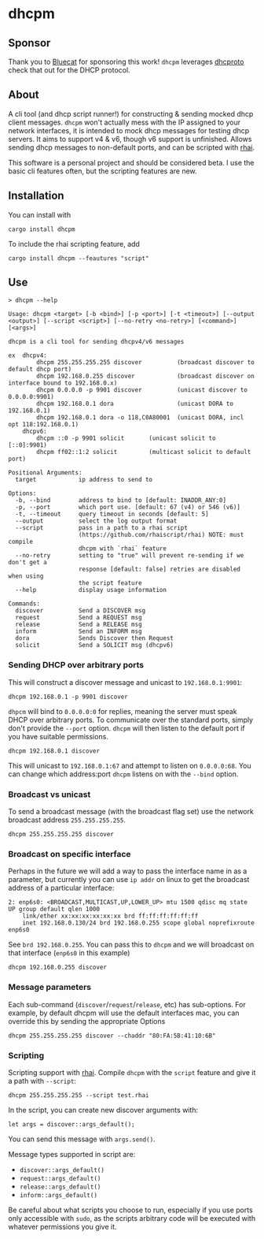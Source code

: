 # dhcpm

## Sponsor

Thank you to [Bluecat](https://bluecatnetworks.com/) for sponsoring this work! `dhcpm` leverages [dhcproto](https://github.com/bluecatengineering/dhcproto) check that out for the DHCP protocol.

## About

A cli tool (and dhcp script runner!) for constructing & sending mocked dhcp client messages. `dhcpm` won't actually mess with the IP assigned to your network interfaces, it is intended to mock dhcp messages for testing dhcp servers. It aims to support v4 & v6, though v6 support is unfinished. Allows sending dhcp messages to non-default ports, and can be scripted with [rhai](https://github.com/rhaiscript/rhai).

This software is a personal project and should be considered beta. I use the basic cli features often, but the scripting features are new.

## Installation

You can install with

```
cargo install dhcpm
```

To include the rhai scripting feature, add

```
cargo install dhcpm --feautures "script"
```

## Use

```
> dhcpm --help

Usage: dhcpm <target> [-b <bind>] [-p <port>] [-t <timeout>] [--output <output>] [--script <script>] [--no-retry <no-retry>] [<command>] [<args>]

dhcpm is a cli tool for sending dhcpv4/v6 messages

ex  dhcpv4:
        dhcpm 255.255.255.255 discover          (broadcast discover to default dhcp port)
        dhcpm 192.168.0.255 discover            (broadcast discover on interface bound to 192.168.0.x)
        dhcpm 0.0.0.0 -p 9901 discover          (unicast discover to 0.0.0.0:9901)
        dhcpm 192.168.0.1 dora                  (unicast DORA to 192.168.0.1)
        dhcpm 192.168.0.1 dora -o 118,C0A80001  (unicast DORA, incl opt 118:192.168.0.1)
    dhcpv6:
        dhcpm ::0 -p 9901 solicit       (unicast solicit to [::0]:9901)
        dhcpm ff02::1:2 solicit         (multicast solicit to default port)

Positional Arguments:
  target            ip address to send to

Options:
  -b, --bind        address to bind to [default: INADDR_ANY:0]
  -p, --port        which port use. [default: 67 (v4) or 546 (v6)]
  -t, --timeout     query timeout in seconds [default: 5]
  --output          select the log output format
  --script          pass in a path to a rhai script
                    (https://github.com/rhaiscript/rhai) NOTE: must compile
                    dhcpm with `rhai` feature
  --no-retry        setting to "true" will prevent re-sending if we don't get a
                    response [default: false] retries are disabled when using
                    the script feature
  --help            display usage information

Commands:
  discover          Send a DISCOVER msg
  request           Send a REQUEST msg
  release           Send a RELEASE msg
  inform            Send an INFORM msg
  dora              Sends Discover then Request
  solicit           Send a SOLICIT msg (dhcpv6)
```

### Sending DHCP over arbitrary ports

This will construct a discover message and unicast to `192.168.0.1:9901`:

```
dhcpm 192.168.0.1 -p 9901 discover
```

`dhpcm` will bind to `0.0.0.0:0` for replies, meaning the server must speak DHCP over arbitrary ports. To communicate over the standard ports, simply don't provide the `--port` option. `dhcpm` will then listen to the default port if you have suitable permissions.

```
dhcpm 192.168.0.1 discover
```

This will unicast to `192.168.0.1:67` and attempt to listen on `0.0.0.0:68`. You can change which address:port `dhcpm` listens on with the `--bind` option.

### Broadcast vs unicast

To send a broadcast message (with the broadcast flag set) use the network broadcast address `255.255.255.255`.

```
dhcpm 255.255.255.255 discover
```

### Broadcast on specific interface

Perhaps in the future we will add a way to pass the interface name in as a parameter, but currently you can use `ip addr` on linux to get the broadcast address of a particular interface:

```
2: enp6s0: <BROADCAST,MULTICAST,UP,LOWER_UP> mtu 1500 qdisc mq state UP group default qlen 1000
    link/ether xx:xx:xx:xx:xx:xx brd ff:ff:ff:ff:ff:ff
    inet 192.168.0.130/24 brd 192.168.0.255 scope global noprefixroute enp6s0
```

See `brd 192.168.0.255`. You can pass this to `dhcpm` and we will broadcast on that interface (`enp6s0` in this example)

```
dhcpm 192.168.0.255 discover
```

### Message parameters

Each sub-command (`discover`/`request`/`release`, etc) has sub-options. For example, by default dhcpm will use the default interfaces mac, you can override this by sending the appropriate Options

```
dhcpm 255.255.255.255 discover --chaddr "80:FA:5B:41:10:6B"
```

### Scripting

Scripting support with [rhai](https://github.com/rhaiscript/rhai). Compile `dhcpm` with the `script` feature and give it a path with `--script`:

```
dhcpm 255.255.255.255 --script test.rhai
```

In the script, you can create new discover arguments with:

```
let args = discover::args_default();
```

You can send this message with `args.send()`.

Message types supported in script are:

- `discover::args_default()`
- `request::args_default()`
- `release::args_default()`
- `inform::args_default()`

Be careful about what scripts you choose to run, especially if you use ports only accessible with `sudo`, as the scripts arbitrary code will be executed with whatever permissions you give it.
